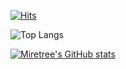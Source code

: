 <!--
**mirutree/mirutree** is a ✨ _special_ ✨ repository because its `README.md` (this file) appears on your GitHub profile.

Here are some ideas to get you started:

- 🔭 I’m currently working on ...
- 🌱 I’m currently learning ...
- 👯 I’m looking to collaborate on ...
- 🤔 I’m looking for help with ...
- 💬 Ask me about ...
- 📫 How to reach me: ...
- 😄 Pronouns: ...
- ⚡ Fun fact: ...
-->


[![Hits](https://hits.seeyoufarm.com/api/count/incr/badge.svg?url=https://github.com/mirutree)](https://github.com/mirutree) 
   
![Top Langs](https://github-readme-stats.vercel.app/api/top-langs/?username=mirutree&layout=compact)
   
[![Miretree's GitHub stats](https://github-readme-stats.vercel.app/api?username=mirutree)](https://github.com/mirutree/github-readme-stats)
